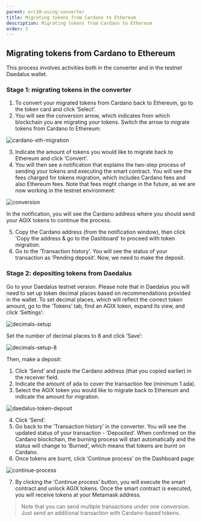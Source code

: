```yaml
---
parent: erc20-using-converter
title: Migrating tokens from Cardano to Ethereum
description: Migrating tokens from Cardano to Ethereum
order: 3
---
```


## Migrating tokens from Cardano to Ethereum

This process involves activities both in the converter and in the testnet Daedalus wallet.

### Stage 1: migrating tokens in the converter

1. To convert your migrated tokens from Cardano back to Ethereum, go to the token card and click ‘Select’.
2. You will see the conversion arrow, which indicates from which blockchain you are migrating your tokens. Switch the arrow to migrate tokens from Cardano to Ethereum:

![cardano-eth-migration](https://ucarecdn.com/b3465aef-c840-41d5-8789-afbb9aa6f0c8/)

3. Indicate the amount of tokens you would like to migrate back to Ethereum and click ‘Convert’.
4. You will then see a notification that explains the two-step process of sending your tokens and executing the smart contract. You will see the fees charged for tokens migration, which includes Cardano fees and also Ethereum fees. Note that fees might change in the future, as we are now working in the testnet environment:

![conversion](https://ucarecdn.com/00e6ca3e-5153-4463-baed-82c026340bd7/)

In the notification, you will see the Cardano address where you should send your AGIX tokens to continue the process. 

5. Copy the Cardano address (from the notification window), then click ‘Copy the address & go to the Dashboard’ to proceed with token migration. 
6. Go to the ‘Transaction history’. You will see the status of your transaction as ‘Pending deposit’. Now, we need to make the deposit. 

### Stage 2: depositing tokens from Daedalus

Go to your Daedalus testnet version. Please note that in Daedalus you will need to set up token decimal places based on recommendations provided in the wallet. To set decimal places, which will reflect the correct token amount, go to the ‘Tokens’ tab, find an AGIX token, expand its view, and click ‘Settings’:

![decimals-setup](https://ucarecdn.com/dab39335-5ec2-4b8b-a361-fe6c7623fc95/)

Set the number of decimal places to 8 and click ‘Save’:

![decimals-setup-8](https://ucarecdn.com/5bbc53a6-1c35-4992-898c-955e0ad53992/)

Then, make a deposit:

1. Click ‘Send’ and paste the Cardano address (that you copied earlier) in the receiver field.
2. Indicate the amount of ada to cover the transaction fee (minimum 1 ada).
3. Select the AGIX token you would like to migrate back to Ethereum and indicate the amount for migration. 

![daedalus-token-deposit](https://ucarecdn.com/080c276b-a774-4fcc-adfd-4f6a2d5b544a/-/crop/1600x1060/0,149/-/preview/)

4. Click ‘Send’.
5. Go back to the ‘Transaction history’ in the converter. You will see the updated status of your transaction - ‘Deposited’. When confirmed on the Cardano blockchain, the burning process will start automatically and the status will change to ‘Burned’, which means that tokens are burnt on Cardano.
6. Once tokens are burnt, click ‘Continue process’ on the Dashboard page:

![continue-process](https://ucarecdn.com/e71117a2-b090-42b0-8b43-051d5cdf9faf/)

7. By clicking the ‘Continue process’ button, you will execute the smart contract and unlock AGIX tokens. Once the smart contract is executed, you will receive tokens at your Metamask address. 

> Note that you can send multiple transactions under one conversion. Just send an additional transaction with Cardano-based tokens.

